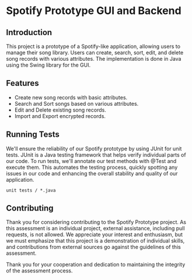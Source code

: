 # Spotify Prototype GUI and Backend

## Introduction
This project is a prototype of a Spotify-like application, allowing users to manage their song library. Users can create, search, sort, edit, and delete song records with various attributes. The implementation is done in Java using the Swing library for the GUI.


## Features
- Create new song records with basic attributes.
- Search and Sort songs based on various attributes.
- Edit and Delete existing song records.
- Import and Export encrypted records.


## Running Tests
We'll ensure the reliability of our Spotify prototype by using JUnit for unit tests. JUnit is a Java testing framework that helps verify individual parts of our code. To run tests, we'll annotate our test methods with @Test and execute them. This automates the testing process, quickly spotting any issues in our code and enhancing the overall stability and quality of our application.

```
unit tests / *.java
```


## Contributing
Thank you for considering contributing to the Spotify Prototype project. As this assessment is an individual project, external assistance, including pull requests, is not allowed. We appreciate your interest and enthusiasm, but we must emphasize that this project is a demonstration of individual skills, and contributions from external sources go against the guidelines of this assessment.

Thank you for your cooperation and dedication to maintaining the integrity of the assessment process.

